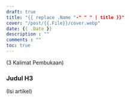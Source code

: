 ```yaml
---
draft: true
title: "{{ replace .Name "-" " " | title }}"
cover: "/post/{{.File}}/cover.webp"
date: {{ .Date }}
description : ""
comments : ""
toc: true
---
```


(3 Kalimat Pembukaan)

<!--more-->

### Judul H3

(Isi artikel)
